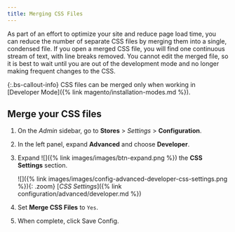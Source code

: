 ```yaml
---
title: Merging CSS Files
---
```


As part of an effort to optimize your site and reduce page load time, you can reduce the number of separate CSS files by merging them into a single, condensed file. If you open a merged CSS file, you will find one continuous stream of text, with line breaks removed. You cannot edit the merged file, so it is best to wait until you are out of the development mode and no longer making frequent changes to the CSS.

{:.bs-callout-info}
CSS files can be merged only when working in [Developer Mode]({% link magento/installation-modes.md %}).

## Merge your CSS files

1. On the _Admin_ sidebar, go to **Stores** > _Settings_ > **Configuration**.

1. In the left panel, expand **Advanced** and choose **Developer**.

1. Expand ![]({% link images/images/btn-expand.png %}) the **CSS Settings** section.

   ![]({% link images/images/config-advanced-developer-css-settings.png %}){: .zoom}
   [*CSS Settings*]({% link configuration/advanced/developer.md %})

1. Set **Merge CSS Files** to `Yes`.

1. When complete, click <span class="btn">Save Config</span>.
